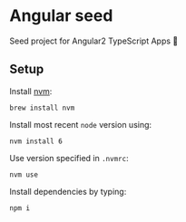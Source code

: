 # Angular seed

Seed project for Angular2 TypeScript Apps :rocket:


## Setup
Install [nvm](https://github.com/creationix/nvm):
```
brew install nvm
```

Install most recent `node` version using:
```
nvm install 6
```

Use version specified in `.nvmrc`:
```
nvm use
```

Install dependencies by typing:
```
npm i
```
